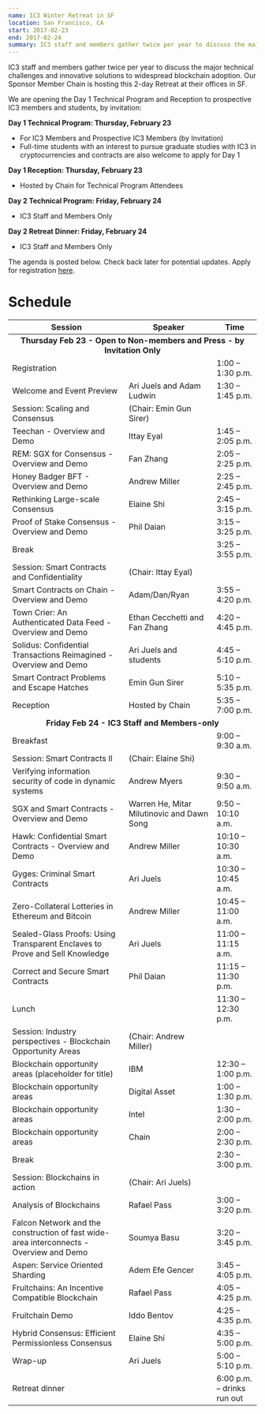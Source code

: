 ```yaml
---
name: IC3 Winter Retreat in SF
location: San Francisco, CA
start: 2017-02-23
end: 2017-02-24
summary: IC3 staff and members gather twice per year to discuss the major technical challenges and innovative solutions to widespread blockchain adoption. Our Sponsor Member Chain is hosting this 2-day Retreat at their offices in SF.
---
```


IC3 staff and members gather twice per year to discuss the major technical challenges and innovative solutions to widespread blockchain adoption. Our Sponsor Member Chain is hosting this 2-day Retreat at their offices in SF. 

We are opening the Day 1 Technical Program and Reception to prospective IC3 members and students, by invitation: 

**Day 1 Technical Program: Thursday, February 23**

- For IC3 Members and Prospective IC3 Members (by Invitation)
- Full-time students with an interest to pursue graduate studies with IC3 in cryptocurrencies and contracts are also welcome to apply for Day 1

**Day 1 Reception: Thursday, February 23**

- Hosted by Chain for Technical Program Attendees

**Day 2 Technical Program: Friday, February 24**

- IC3 Staff and Members Only

**Day 2 Retreat Dinner: Friday, February 24**

- IC3 Staff and Members Only

The agenda is posted below. Check back later for potential updates.  Apply for registration [here](https://docs.google.com/forms/d/e/1FAIpQLSexQulQPLmGbdIvzm2K-bYRyqJSPI1HkxgeZuJLRSkE15SH3w/viewform).

# Schedule

<table class="ui striped table">
<thead>
<tr>
<th>Session</th>
<th>Speaker</th>
<th>Time</th>
</tr>
</thead>
<tbody>
<tr>
<td colspan="3" style="text-align:center"><strong>Thursday Feb 23 - Open to Non-members and Press - by Invitation Only</strong></td>
</tr>
<tr>
<td>Registration</td>
<td></td>
<td>1:00 – 1:30 p.m.</td>
</tr>
<tr>
<td>Welcome and Event Preview</td>
<td>Ari Juels and Adam Ludwin</td>
<td>1:30 – 1:45 p.m.</td>
</tr>
<tr>
<td>Session: Scaling and Consensus</td>
<td>(Chair: Emin Gun Sirer)</td>
<td></td>
</tr>
<tr>
<td>Teechan - Overview and Demo</td>
<td>Ittay Eyal</td>
<td>1:45 – 2:05 p.m.</td>
</tr>
<tr>
<td>REM: SGX for Consensus - Overview and Demo</td>
<td>Fan Zhang</td>
<td>2:05 – 2:25 p.m.</td>
</tr>
<tr>
<td>Honey Badger BFT - Overview and Demo</td>
<td>Andrew Miller</td>
<td>2:25 – 2:45 p.m.</td>
</tr>
<tr>
<td>Rethinking Large-scale Consensus</td>
<td>Elaine Shi</td>
<td>2:45 – 3:15 p.m.</td>
</tr>
<tr>
<td>Proof of Stake Consensus - Overview and Demo</td>
<td>Phil Daian</td>
<td>3:15 – 3:25 p.m.</td>
</tr>
<tr>
<td>Break</td>
<td></td>
<td>3:25 – 3:55 p.m.</td>
</tr>
<tr>
<td>Session: Smart Contracts and Confidentiality</td>
<td>(Chair: Ittay Eyal)</td>
<td></td>
</tr>
<tr>
<td>Smart Contracts on Chain - Overview and Demo</td>
<td>Adam/Dan/Ryan</td>
<td>3:55 – 4:20 p.m.</td>
</tr>
<tr>
<td>Town Crier: An Authenticated Data Feed - Overview and Demo</td>
<td>Ethan Cecchetti and Fan Zhang</td>
<td>4:20 – 4:45 p.m.</td>
</tr>
<tr>
<td>Solidus: Confidential Transactions Reimagined - Overview and Demo</td>
<td>Ari Juels and students</td>
<td>4:45 – 5:10 p.m.</td>
</tr>
<tr>
<td>Smart Contract Problems and Escape Hatches</td>
<td>Emin Gun Sirer</td>
<td>5:10 – 5:35 p.m.</td>
</tr>
<tr>
<td>Reception</td>
<td>Hosted by Chain</td>
<td>5:35 – 7:00 p.m.</td>
</tr>
<tr>
<td colspan="3" style="text-align:center"><strong>Friday Feb 24 - IC3 Staff and Members-only</strong></td>
</tr>
<tr>
<td>Breakfast</td>
<td></td>
<td>9:00 – 9:30 a.m.</td>
</tr>
<tr>
<td>Session: Smart Contracts II</td>
<td>(Chair: Elaine Shi)</td>
<td></td>
</tr>
<tr>
<td>Verifying information security of code in dynamic systems</td>
<td>Andrew Myers</td>
<td>9:30 – 9:50 a.m.</td>
</tr>
<tr>
<td>SGX and Smart Contracts - Overview and Demo</td>
<td>Warren He, Mitar Milutinovic and Dawn Song</td>
<td>9:50 – 10:10 a.m.</td>
</tr>
<tr>
<td>Hawk: Confidential Smart Contracts - Overview and Demo</td>
<td>Andrew Miller</td>
<td>10:10 – 10:30 a.m.</td>
</tr>
<tr>
<td>Gyges: Criminal Smart Contracts</td>
<td>Ari Juels</td>
<td>10:30 – 10:45 a.m.</td>
</tr>
<tr>
<td>Zero-Collateral Lotteries in Ethereum and Bitcoin</td>
<td>Andrew Miller</td>
<td>10:45 – 11:00 a.m.</td>
</tr>
<tr>
<td>Sealed-Glass Proofs: Using Transparent Enclaves to Prove and Sell Knowledge</td>
<td>Ari Juels</td>
<td>11:00 – 11:15 a.m.</td>
</tr>
<tr>
<td>Correct and Secure Smart Contracts</td>
<td>Phil Daian</td>
<td>11:15 – 11:30 p.m.</td>
</tr>
<tr>
<td>Lunch</td>
<td></td>
<td>11:30 – 12:30 p.m.</td>
</tr>
<tr>
<td>Session: Industry perspectives - Blockchain Opportunity Areas</td>
<td>(Chair: Andrew Miller)</td>
<td></td>
</tr>
<tr>
<td>Blockchain opportunity areas (placeholder for title)</td>
<td>IBM</td>
<td>12:30 – 1:00 p.m.</td>
</tr>
<tr>
<td>Blockchain opportunity areas</td>
<td>Digital Asset</td>
<td>1:00 – 1:30 p.m.</td>
</tr>
<tr>
<td>Blockchain opportunity areas</td>
<td>Intel</td>
<td>1:30 – 2:00 p.m.</td>
</tr>
<tr>
<td>Blockchain opportunity areas</td>
<td>Chain</td>
<td>2:00 – 2:30 p.m.</td>
</tr>
<tr>
<td>Break</td>
<td></td>
<td>2:30 – 3:00 p.m.</td>
</tr>
<tr>
<td>Session: Blockchains in action</td>
<td>(Chair: Ari Juels)</td>
<td></td>
</tr>
<tr>
<td>Analysis of Blockchains</td>
<td>Rafael Pass</td>
<td>3:00 – 3:20 p.m.</td>
</tr>
<tr>
<td>Falcon Network and the construction of fast wide-area interconnects - Overview and Demo</td>
<td>Soumya Basu</td>
<td>3:20 – 3:45 p.m.</td>
</tr>
<tr>
<td>Aspen: Service Oriented Sharding</td>
<td>Adem Efe Gencer</td>
<td>3:45 – 4:05 p.m.</td>
</tr>
<tr>
<td>Fruitchains: An Incentive Compatible Blockchain</td>
<td>Rafael Pass</td>
<td>4:05 – 4:25 p.m.</td>
</tr>
<tr>
<td>Fruitchain Demo</td>
<td>Iddo Bentov</td>
<td>4:25 – 4:35 p.m.</td>
</tr>
<tr>
<td>Hybrid Consensus: Efficient Permissionless Consensus</td>
<td>Elaine Shi</td>
<td>4:35 – 5:00 p.m.</td>
</tr>
<tr>
<td>Wrap-up</td>
<td>Ari Juels</td>
<td>5:00 – 5:10 p.m.</td>
</tr>
<tr>
<td>Retreat dinner</td>
<td></td>
<td>6:00 p.m. – drinks run out</td>
</tr>
</tbody>
</table>

